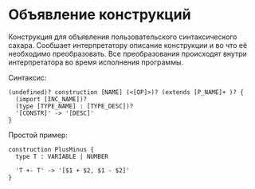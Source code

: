 # Объявление конструкций

Конструкция для объявления пользовательского синтаксического сахара.
Сообшает интерпретатору описание конструкции и во что её необходимо преобразовать.
Все преобразования происходят внутри интерпретатора во время исполнения программы.

Синтаксис:
```
(undefined)? construction [NAME] (<[OP]>)? (extends [P_NAME]+ )? {
  (import [INC_NAME])?
  (type [TYPE_NAME] : [TYPE_DESC])?
  '[CONSTR]' -> '[DESC]'
}
```

Простой пример: 
```
construction PlusMinus {
  type T : VARIABLE | NUMBER
  
  'T +- T' -> '[$1 + $2, $1 - $2]'
}
```
